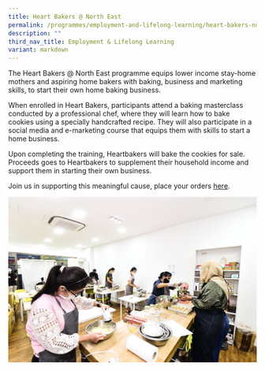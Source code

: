 ```yaml
---
title: Heart Bakers @ North East
permalink: /programmes/employment-and-lifelong-learning/heart-bakers-north-east/
description: ""
third_nav_title: Employment & Lifelong Learning
variant: markdown
---
```

The Heart Bakers @ North East programme equips lower income stay-home mothers and aspiring home bakers with baking, business and marketing skills, to start their own home baking business.

When enrolled in Heart Bakers, participants attend a baking masterclass conducted by a professional chef, where they will learn how to bake cookies using a specially handcrafted recipe. They will also participate in a social media and e-marketing course that equips them with skills to start a home business.

Upon completing the training, Heartbakers will bake the cookies for sale. Proceeds goes to Heartbakers to supplement their household income and support them in starting their own business.

Join us in supporting this meaningful cause, place your orders  [here](https://go.gov.sg/hborder).

![](/images/Programmes/Employment%20&%20Lifelong%20Learning/Heart%20Bakers%20@%20North%20East.jpg)